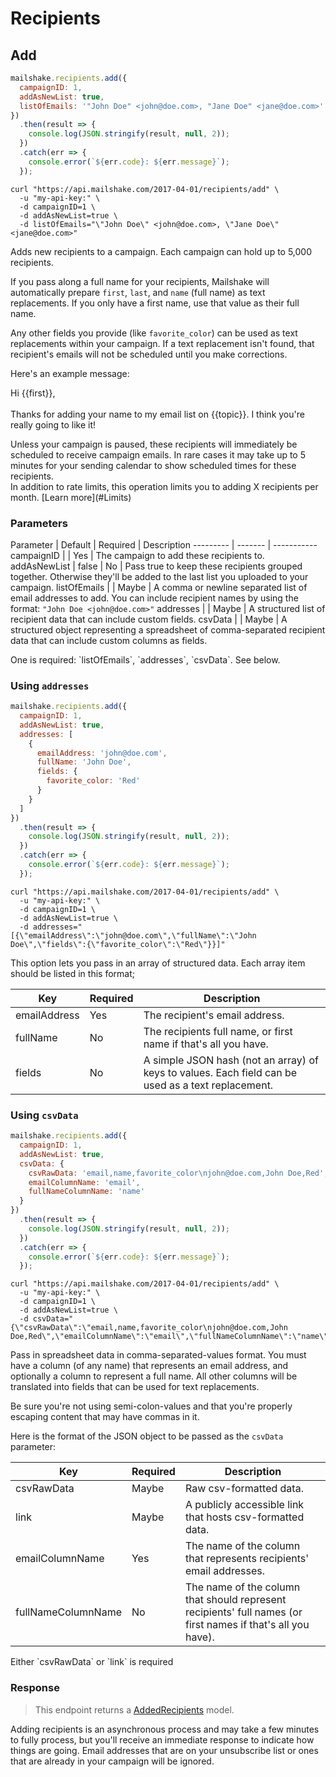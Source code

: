 # Recipients

## Add

```javascript
mailshake.recipients.add({
  campaignID: 1,
  addAsNewList: true,
  listOfEmails: '"John Doe" <john@doe.com>, "Jane Doe" <jane@doe.com>'
})
  .then(result => {
    console.log(JSON.stringify(result, null, 2));
  })
  .catch(err => {
    console.error(`${err.code}: ${err.message}`);
  });
```

```shell
curl "https://api.mailshake.com/2017-04-01/recipients/add" \
  -u "my-api-key:" \
  -d campaignID=1 \
  -d addAsNewList=true \
  -d listOfEmails="\"John Doe\" <john@doe.com>, \"Jane Doe\" <jane@doe.com>"
```

Adds new recipients to a campaign. Each campaign can hold up to 5,000 recipients.

If you pass along a full name for your recipients, Mailshake will automatically prepare `first`, `last`, and `name` (full name) as text replacements. If you only have a first name, use that value as their full name.

Any other fields you provide (like `favorite_color`) can be used as text replacements within your campaign. If a text replacement isn't found, that recipient's emails will not be scheduled until you make corrections.

Here's an example message:

<span class="quoted-content">Hi {{first}},<br><br>Thanks for adding your name to my email list on {{topic}}. I think you're really going to like it!</span>

<aside class="warning">Unless your campaign is paused, these recipients will immediately be scheduled to receive campaign emails. In rare cases it may take up to 5 minutes for your sending calendar to show scheduled times for these recipients.</aside>

<aside class="notice">In addition to rate limits, this operation limits you to adding X recipients per month. [Learn more](#Limits)</aside>

### Parameters
Parameter | Default | Required | Description
--------- | ------- | -----------
campaignID | | Yes | The campaign to add these recipients to.
addAsNewList | false | No | Pass true to keep these recipients grouped together. Otherwise they'll be added to the last list you uploaded to your campaign.
listOfEmails | | Maybe | A comma or newline separated list of email addresses to add. You can include recipient names by using the format: `"John Doe <john@doe.com>"`
addresses | | Maybe | A structured list of recipient data that can include custom fields.
csvData | | Maybe | A structured object representing a spreadsheet of comma-separated recipient data that can include custom columns as fields.

<aside class="notice">One is required: `listOfEmails`, `addresses`, `csvData`. See below.</aside>

### Using `addresses`

```javascript
mailshake.recipients.add({
  campaignID: 1,
  addAsNewList: true,
  addresses: [
    {
      emailAddress: 'john@doe.com',
      fullName: 'John Doe',
      fields: {
        favorite_color: 'Red'
      }
    }
  ]
})
  .then(result => {
    console.log(JSON.stringify(result, null, 2));
  })
  .catch(err => {
    console.error(`${err.code}: ${err.message}`);
  });
```

```shell
curl "https://api.mailshake.com/2017-04-01/recipients/add" \
  -u "my-api-key:" \
  -d campaignID=1 \
  -d addAsNewList=true \
  -d addresses="[{\"emailAddress\":\"john@doe.com\",\"fullName\":\"John Doe\",\"fields\":{\"favorite_color\":\"Red\"}}]"
```

This option lets you pass in an array of structured data. Each array item should be listed in this format;

Key | Required | Description
--------- | ------- | -----------
emailAddress | Yes | The recipient's email address.
fullName | No | The recipients full name, or first name if that's all you have.
fields | No | A simple JSON hash (not an array) of keys to values. Each field can be used as a text replacement.

### Using `csvData`

```javascript
mailshake.recipients.add({
  campaignID: 1,
  addAsNewList: true,
  csvData: {
    csvRawData: 'email,name,favorite_color\njohn@doe.com,John Doe,Red',
    emailColumnName: 'email',
    fullNameColumnName: 'name'
  }
})
  .then(result => {
    console.log(JSON.stringify(result, null, 2));
  })
  .catch(err => {
    console.error(`${err.code}: ${err.message}`);
  });
```

```shell
curl "https://api.mailshake.com/2017-04-01/recipients/add" \
  -u "my-api-key:" \
  -d campaignID=1 \
  -d addAsNewList=true \
  -d csvData="{\"csvRawData\":\"email,name,favorite_color\njohn@doe.com,John Doe,Red\",\"emailColumnName\":\"email\",\"fullNameColumnName\":\"name\"}"
```

Pass in spreadsheet data in comma-separated-values format. You must have a column (of any name) that represents an email address, and optionally a column to represent a full name. All other columns will be translated into fields that can be used for text replacements.

<aside class="notice">Be sure you're not using semi-colon-values and that you're properly escaping content that may have commas in it.</aside>

Here is the format of the JSON object to be passed as the `csvData` parameter:

Key | Required | Description
--------- | ------- | -----------
csvRawData | Maybe | Raw csv-formatted data.
link | Maybe | A publicly accessible link that hosts csv-formatted data.
emailColumnName | Yes | The name of the column that represents recipients' email addresses.
fullNameColumnName | No | The name of the column that should represent recipients' full names (or first names if that's all you have).

<aside class="notice">Either `csvRawData` or `link` is required</aside>

### Response

> This endpoint returns a [AddedRecipients](#Added-Recipients) model.

Adding recipients is an asynchronous process and may take a few minutes to fully process, but you'll receive an immediate response to indicate how things are going. Email addresses that are on your unsubscribe list or ones that are already in your campaign will be ignored.
